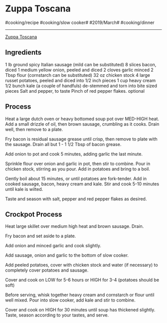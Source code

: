 # Zuppa Toscana
#cooking/recipe #cooking/slow cooker# #2019/March# #cooking/dinner
- - - -
[Zuppa Toscana](http://www.thechunkychef.com/slow-cooker-zuppa-toscana/)

## Ingredients
1 lb ground spicy Italian sausage (mild can be substituted)
8 slices bacon, diced
1 medium yellow onion, peeled and diced
2 cloves garlic minced
2 Tbsp flour (cornstarch can be substituted)
32 oz chicken stock
4 large russet potatoes, peeled and diced into 1/2 inch pieces
1 cup heavy cream
1/2 bunch kale (a couple of handfuls) de-stemmed and torn into bite sized pieces
Salt and pepper, to taste
Pinch of red pepper flakes. optional

## Process
Heat a large dutch oven or heavy bottomed soup pot over MED-HIGH heat.  Add a small drizzle of oil, then brown sausage, crumbling as it cooks.  Drain well, then remove to a plate.

Fry bacon is residual sausage grease until crisp, then remove to plate with the sausage.  Drain all but 1 - 1 1/2 Tbsp of bacon grease.

Add onion to pot and cook 5 minutes, adding garlic the last minute.  

Sprinkle flour over onion and garlic in pot, then stir to combine.  Pour in chicken stock, stirring as you pour.  Add in potatoes and bring to a boil.

Gently boil about 15 minutes, or until potatoes are fork-tender.  Add in cooked sausage, bacon, heavy cream and kale.  Stir and cook 5-10 minutes until kale is wilted.

Taste and season with salt, pepper and red pepper flakes as desired.

## Crockpot Process
Heat large skillet over medium high heat and brown sausage.  Drain.

Fry bacon and set aside to a plate.

Add onion and minced garlic and cook slightly.

Add sausage, onion and garlic to the bottom of slow cooker.

Add peeled potatoes, cover with chicken stock and water (if necessary) to completely cover potatoes and sausage.

Cover and cook on LOW for 5-6 hours or HIGH for 3-4 (potatoes should be soft)

Before serving, whisk together heavy cream and cornstarch or flour until well mixed. Pour into slow cooker, add kale and stir to combine.

Cover and cook on HIGH for 30 minutes until soup has thickened slightly.
Taste, season according to your tastes, and serve.
